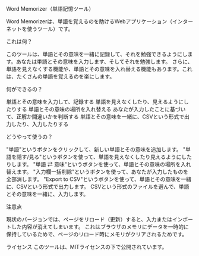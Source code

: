 Word Memorizer（単語記憶ツール）

Word Memorizerは、単語を覚えるのを助けるWebアプリケーション（インターネットを使うツール）です。

これは何？

このツールは、単語とその意味を一緒に記録して、それを勉強できるようにします。あなたは単語とその意味を入力します、そしてそれを勉強します。
さらに、単語を見えなくする機能や、単語とその意味を入れ替える機能もあります。これは、たくさんの単語を覚えるのを楽にします。


何ができるの？

単語とその意味を入力して、記録する
単語を見えなくしたり、見えるようにしたりする
単語とその意味の場所を入れ替える
あなたが入力したことに基づいて、正解か間違いかを判断する
単語とその意味を一緒に、CSVという形式で出力したり、入力したりする


どうやって使うの？

"単語"というボタンをクリックして、新しい単語とその意味を追加します。
"単語を隠す/見る"というボタンを使って、単語を見えなくしたり見えるようにしたりします。
"単語 ⇄ 意味"というボタンを使って、単語とその意味の場所を入れ替えます。
"入力欄一括削除"というボタンを使って、あなたが入力したものを全部消します。
"Export to CSV"というボタンを使って、単語とその意味を一緒に、CSVという形式で出力します。
CSVという形式のファイルを選んで、単語とその意味を一緒に、入力します。


注意点

現状のバージョンでは、ページをリロード（更新）すると、入力またはインポートした内容が消えてしまいます。
これはブラウザのメモリにデータを一時的に保持しているためで、ページのリロード時にメモリがクリアされるためです。


ライセンス
このツールは、MITライセンスの下で公開されています。
